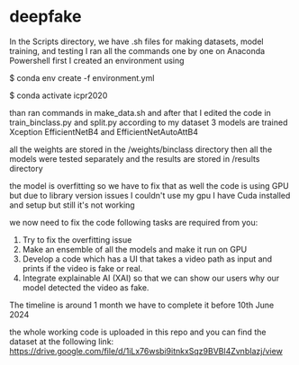 # deepfake

In the Scripts directory, we have .sh files for making datasets, model training, and testing 
I ran all the commands one by one on Anaconda Powershell 
first I created an environment using 

$ conda env create -f environment.yml

$ conda activate icpr2020

than ran commands in make_data.sh and after that I edited the code in train_binclass.py and split.py according to  my dataset
3 models are trained 
Xception
EfficientNetB4 and
EfficientNetAutoAttB4

all the weights are stored in the /weights/binclass directory
then all the models were tested separately and the results are stored in /results directory

the model is overfitting so we have to fix that as well
the code is using GPU but due to library version issues I couldn't use my gpu I have Cuda installed and setup but still it's not working

we now need to fix the code following tasks are required from you: 
1. Try to fix the overfitting issue
2. Make an ensemble of all the models and make it run on GPU
3. Develop a code which has a UI that takes a video path as input and prints if the video is fake or real.
4. Integrate explainable AI (XAI) so that we can show our users why our model detected the video as fake.

The timeline is around 1 month we have to complete it before 10th June 2024

the whole working code is uploaded in this repo and you can find the dataset at the following link:
https://drive.google.com/file/d/1iLx76wsbi9itnkxSqz9BVBl4ZvnbIazj/view
